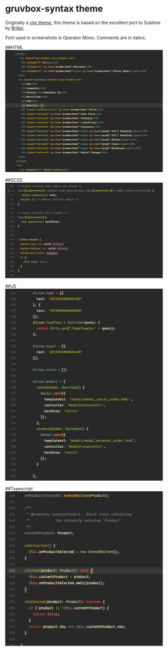 # gruvbox-syntax theme

Originally a [vim theme](https://github.com/morhetz/gruvbox), this theme is based on the excellent port to Sublime by [Briles](http://brianreilly.me/gruvbox/).

Font used in screenshots is Operator Mono.  Comments are in italics.

##HTML
![](https://raw.githubusercontent.com/smlombardi/gruvbox-syntax/master/screenshots/html.png)


##SCSS
![](https://raw.githubusercontent.com/smlombardi/gruvbox-syntax/master/screenshots/scss.png)

##JS
![](https://raw.githubusercontent.com/smlombardi/gruvbox-syntax/master/screenshots/js.png)

##Typescript
![](https://raw.githubusercontent.com/smlombardi/gruvbox-syntax/master/screenshots/ts.png)
